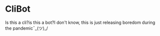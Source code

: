 # CliBot
Is this a cli?is this a bot?I don't know, this is just releasing boredom during the pandemic¯\_(ツ)_/
